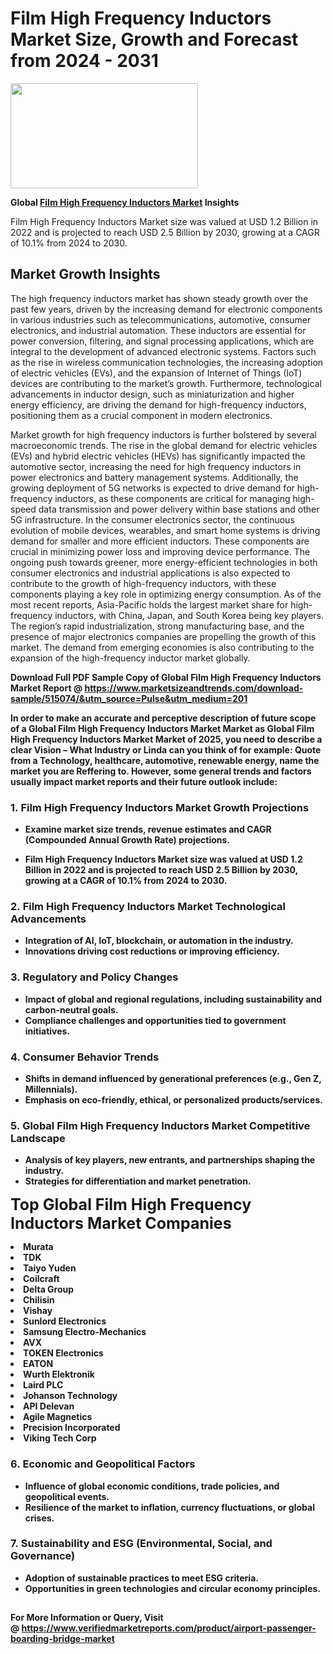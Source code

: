 <H1>Film High Frequency Inductors Market Size, Growth and Forecast from 2024 - 2031</H1><img class="aligncenter size-medium wp-image-584254" src="https://thirdeyenews.in/wp-content/uploads/2024/09/Global-Market-Research-300x168.jpeg" alt="" width="300" height="168" /><p><strong>Global&nbsp;<a href="https://www.marketsizeandtrends.com/download-sample/515074/&amp;utm_source=Pulse&amp;utm_medium=201">Film High Frequency Inductors Market</a> Insights</strong></p><p>Film High Frequency Inductors Market size was valued at USD 1.2 Billion in 2022 and is projected to reach USD 2.5 Billion by 2030, growing at a CAGR of 10.1% from 2024 to 2030.</p><p><h2>Market Growth Insights</h2> <p>The high frequency inductors market has shown steady growth over the past few years, driven by the increasing demand for electronic components in various industries such as telecommunications, automotive, consumer electronics, and industrial automation. These inductors are essential for power conversion, filtering, and signal processing applications, which are integral to the development of advanced electronic systems. Factors such as the rise in wireless communication technologies, the increasing adoption of electric vehicles (EVs), and the expansion of Internet of Things (IoT) devices are contributing to the market’s growth. Furthermore, technological advancements in inductor design, such as miniaturization and higher energy efficiency, are driving the demand for high-frequency inductors, positioning them as a crucial component in modern electronics.</p> <p><strong></strong></p> <p>Market growth for high frequency inductors is further bolstered by several macroeconomic trends. The rise in the global demand for electric vehicles (EVs) and hybrid electric vehicles (HEVs) has significantly impacted the automotive sector, increasing the need for high frequency inductors in power electronics and battery management systems. Additionally, the growing deployment of 5G networks is expected to drive demand for high-frequency inductors, as these components are critical for managing high-speed data transmission and power delivery within base stations and other 5G infrastructure. In the consumer electronics sector, the continuous evolution of mobile devices, wearables, and smart home systems is driving demand for smaller and more efficient inductors. These components are crucial in minimizing power loss and improving device performance. The ongoing push towards greener, more energy-efficient technologies in both consumer electronics and industrial applications is also expected to contribute to the growth of high-frequency inductors, with these components playing a key role in optimizing energy consumption. As of the most recent reports, Asia-Pacific holds the largest market share for high-frequency inductors, with China, Japan, and South Korea being key players. The region’s rapid industrialization, strong manufacturing base, and the presence of major electronics companies are propelling the growth of this market. The demand from emerging economies is also contributing to the expansion of the high-frequency inductor market globally.</p> <p><strong></p><p><span class=""><strong>Download Full PDF Sample Copy of Global Film High Frequency Inductors Market Report</strong> @ <a href="https://www.marketsizeandtrends.com/download-sample/515074/&amp;utm_source=Pulse&amp;utm_medium=201" target="_blank">https://www.marketsizeandtrends.com/download-sample/515074/&amp;utm_source=Pulse&amp;utm_medium=201</a></span></p><p>In order to make an accurate and perceptive description of future scope of a Global&nbsp;Film High Frequency Inductors Market Market as Global&nbsp;Film High Frequency Inductors Market Market of 2025, you need to describe a clear Vision &ndash; What Industry or Linda can you think of for example: Quote from a Technology, healthcare, automotive, renewable energy, name the market you are Reffering to. However, some general trends and factors usually impact market reports and their future outlook include:</p><h3>1.&nbsp;<strong>Film High Frequency Inductors Market Growth Projections</strong></h3><ul><li>Examine market size trends, revenue estimates and CAGR (Compounded Annual Growth Rate) projections.</li><li><p>Film High Frequency Inductors Market size was valued at USD 1.2 Billion in 2022 and is projected to reach USD 2.5 Billion by 2030, growing at a CAGR of 10.1% from 2024 to 2030.</p></li></ul><h3>2.&nbsp;<strong>Film High Frequency Inductors Market Technological Advancements</strong></h3><ul><li>Integration of AI, IoT, blockchain, or automation in the industry.</li><li>Innovations driving cost reductions or improving efficiency.</li></ul><h3>3.&nbsp;<strong>Regulatory and Policy Changes</strong></h3><ul><li>Impact of global and regional regulations, including sustainability and carbon-neutral goals.</li><li>Compliance challenges and opportunities tied to government initiatives.</li></ul><h3>4.&nbsp;<strong>Consumer Behavior Trends</strong></h3><ul><li>Shifts in demand influenced by generational preferences (e.g., Gen Z, Millennials).</li><li>Emphasis on eco-friendly, ethical, or personalized products/services.</li></ul><h3>5.&nbsp;<strong>Global Film High Frequency Inductors Market Competitive Landscape</strong></h3><ul><li>Analysis of key players, new entrants, and partnerships shaping the industry.</li><li>Strategies for differentiation and market penetration.</li></ul><p data-pm-slice="1 1 []"><span style="color: inherit; font-family: inherit; font-size: 25px;">Top Global Film High Frequency Inductors Market Companies</span></p><div class="" data-test-id=""><p><li>Murata</li><li> TDK</li><li> Taiyo Yuden</li><li> Coilcraft</li><li> Delta Group</li><li> Chilisin</li><li> Vishay</li><li> Sunlord Electronics</li><li> Samsung Electro-Mechanics</li><li> AVX</li><li> TOKEN Electronics</li><li> EATON</li><li> Wurth Elektronik</li><li> Laird PLC</li><li> Johanson Technology</li><li> API Delevan</li><li> Agile Magnetics</li><li> Precision Incorporated</li><li> Viking Tech Corp</li></p></div><h3>6.&nbsp;<strong>Economic and Geopolitical Factors</strong></h3><ul><li>Influence of global economic conditions, trade policies, and geopolitical events.</li><li>Resilience of the market to inflation, currency fluctuations, or global crises.</li></ul><h3>7.&nbsp;<strong>Sustainability and ESG (Environmental, Social, and Governance)</strong></h3><ul><li>Adoption of sustainable practices to meet ESG criteria.</li><li>Opportunities in green technologies and circular economy principles.</li></ul><h2><strong style="font-size: 14px;">For More Information or Query, Visit @&nbsp;</strong><a style="background-color: #ffffff; font-size: 14px;" href="https://www.marketsizeandtrends.com/report/film-high-frequency-inductors-market/" target="_blank">https://www.verifiedmarketreports.com/product/airport-passenger-boarding-bridge-market</a></h2>
